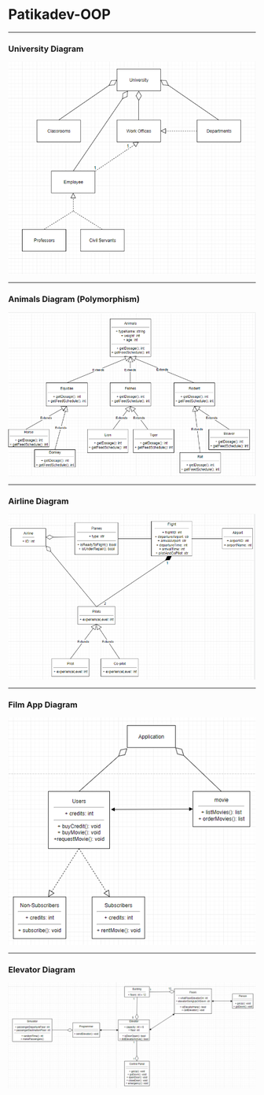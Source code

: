 # Patikadev-OOP

***

### University Diagram

![](https://github.com/zeynepakkaya-1/Patikadev-OOP/blob/main/1.png)

***

### Animals Diagram (Polymorphism)

![](https://github.com/zeynepakkaya-1/Patikadev-OOP/blob/main/2.png)

***

### Airline Diagram

![](https://github.com/zeynepakkaya-1/Patikadev-OOP/blob/main/3.png)

***

### Film App Diagram

![](https://github.com/zeynepakkaya-1/Patikadev-OOP/blob/main/4.png)

***

### Elevator Diagram

![](https://github.com/zeynepakkaya-1/Patikadev-OOP/blob/main/5.png)
